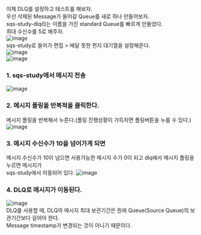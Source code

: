 이제 DLQ를 설정하고 테스트를 해보자.  
우선 삭제된 Message가 들어갈 Queue를 새로 하나 만들어보자.  
sqs-study-dlq라는 이름을 가진 standard Queue를 빠르게 만들었다.  
최대 수신수를 5로 해주자.  
![image](https://user-images.githubusercontent.com/33191974/139575499-7bf29787-bde4-4049-8db0-a7eb4e121c68.png)  
sqs-study로 들어가 편집 > 배달 못한 편지 대기열을 설정해준다.  
![image](https://user-images.githubusercontent.com/33191974/139575554-6b635a79-5053-48e8-a0b3-7636471f357d.png)  
![image](https://user-images.githubusercontent.com/33191974/139575574-27aa7948-51f1-42f7-909e-292caecdb037.png)
### 1. sqs-study에서 메시지 전송
![image](https://user-images.githubusercontent.com/33191974/139575645-89a38e33-77cc-44f1-9d09-71283dc8fa4b.png)      
### 2. 메시지 폴링을 반복적을 클릭한다. 
메시지 폴링을 반복해서 누른다.(폴링 진행상황이 가득차면 폴링버튼을 누를 수 있다.)  
![image](https://user-images.githubusercontent.com/33191974/139575665-743e05e2-7258-4d03-a19e-2426f18b962d.png)    
### 3. 메시지 수신수가 10을 넘어가게 되면
메시지 수신수가 10이 넘으면 사용가능한 메시지 수가 0이 되고 dlq에서 메시지 폴링을 누르면 메시지가  
sqs-study에서 이동되어 있다. 
![image](https://user-images.githubusercontent.com/33191974/139575838-4effe5dc-b9e3-4c05-93fd-bacec71f5fb4.png)  
### 4. DLQ로 메시지가 이동된다.  
![image](https://user-images.githubusercontent.com/33191974/139575970-67cc2ee0-a379-4685-bd9b-1f2e8dfa8f8f.png)    
DLQ를 사용할 때, DLQ의 메시지 최대 보관기간은 원래 Queue(Source Queue)의 보관기간보다 길어야 한다.  
Message timestamp가 변경되는 것이 아니기 때문이다.  






